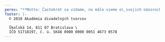 ```yaml
---
perex: "**Motto: Častokrát sa vídame, no málo vieme o\_svojich názoroch.**\\\n_**(V. J.)**_\n\nHodnotové i odborné kritériá v našom divadelnom spoločenstve vykazujú v súčasnej dobe značnú rozkolísanosť. Akadémiu divadelných tvorcov sme založili ako verejnoprospešnú záujmovú organizáciu, ktorá združuje významné osobnosti slovenskej divadelnej kultúry a ktorá by diskusie chcela iniciovať. \\\nTento svoj úmysel sme začali odvíjať jednak založením pracovných **Klubov Akadémie** _(viď predbežne v oznamoch)**.**_\n\nVlajkovým projektom je založenie každoročnej celoštátnej **Ceny Akadémie za divadelnú inscenáciu sezóny**, ktorá zohľadňuje tvorbu všetkých divadiel na Slovensku, ktoré o ňu prejavia v danej sezóne záujem.\n\n1. kolo Ceny Akadémie za divadelnú inscenáciu sezóny 2018/19 máme za sebou, hodnotenia regionálnych komisií **_viď TU (Východ, Stred, Západ, BA I., BA II.)_**.\n\n**Inscenácie nominované do 2. kola** _(viď v oznamoch)**.**_\\\n_Všetkým nominovaným blahoželáme!_\n\nVrcholová komisia má prvé pracovné stretnutie dňa 3. 9. 2019 a od toho dňa **vstupuje Cena Akadémie do svojho 2. kola.**"
footer: |-
  © 2018 Akadémia divadelných tvorcov

  Školská 14, 811 07 Bratislava \
  IČO 51718197, č. ú. SK48 0900 0000 0051 4673 0578
---
```


